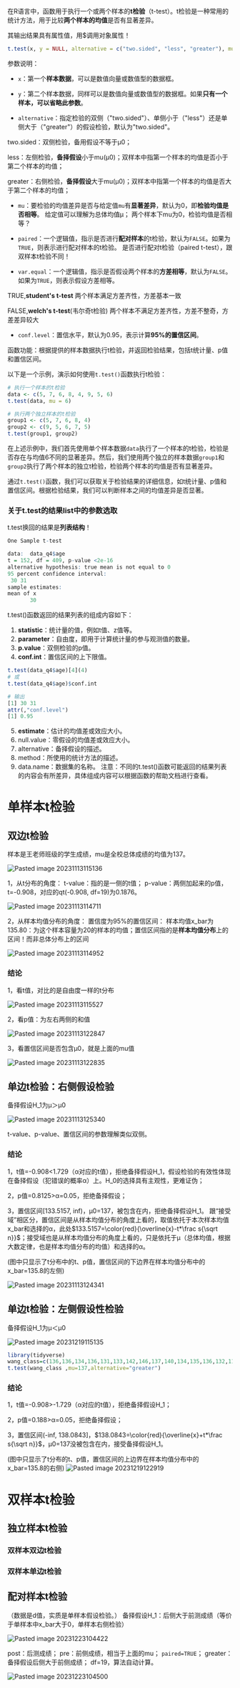 在R语言中，函数用于执行一个或两个样本的**t检验**（t-test）。t检验是一种常用的统计方法，用于比较**两个样本的均值**是否有显著差异。

其输出结果具有属性值，用$调用对象属性！

```R
t.test(x, y = NULL, alternative = c("two.sided", "less", "greater"), mu = 0, paired = FALSE, var.equal = FALSE, conf.level = 0.95)
```

参数说明：

- `x`：第一个**样本数据**，可以是数值向量或数值型的数据框。

- `y`：第二个样本数据，同样可以是数值向量或数值型的数据框。如果**只有一个样本，可以省略此参数**。

- `alternative`：指定检验的双侧（"two.sided"）、单侧小于（"less"）还是单侧大于（"greater"）的假设检验，默认为"two.sided"。

two.sided：双侧检验，备用假设不等于μ0；

less：左侧检验，**备择假设**小于mu(μ0)；双样本中指第一个样本的均值是否小于第二个样本的均值；

greater：右侧检验，**备择假设**大于mu(μ0)；双样本中指第一个样本的均值是否大于第二个样本的均值；

- `mu`：要检验的均值差异是否与给定值`mu`有**显著差异**，默认为0，即**检验均值是否相等**。
给定值可以理解为总体均值μ；
两个样本下mu为0，检验均值是否相等？

- `paired`：一个逻辑值，指示是否进行**配对样本**的t检验，默认为`FALSE`。如果为`TRUE`，则表示进行配对样本的t检验。
是否进行配对t检验（paired t-test），跟双样本t检验不同！

- `var.equal`：一个逻辑值，指示是否假设两个样本的**方差相等**，默认为`FALSE`。如果为`TRUE`，则表示假设方差相等。

TRUE,**student's t-test** 两个样本满足方差齐性，方差基本一致

FALSE,**welch's t-test**(韦尔奇t检验) 两个样本不满足方差齐性，方差不整奇，方差差异较大


- `conf.level`：置信水平，默认为0.95，表示计算**95%的置信区间**。

函数功能：根据提供的样本数据执行t检验，并返回检验结果，包括t统计量、p值和置信区间。

以下是一个示例，演示如何使用`t.test()`函数执行t检验：
```R
# 执行一个样本的t检验
data <- c(5, 7, 6, 8, 4, 9, 5, 6)
t.test(data, mu = 6)

# 执行两个独立样本的t检验
group1 <- c(5, 7, 6, 8, 4)
group2 <- c(9, 5, 6, 7, 5)
t.test(group1, group2)
```
在上述示例中，我们首先使用单个样本数据`data`执行了一个样本的t检验，检验是否存在与均值6不同的显著差异。然后，我们使用两个独立的样本数据`group1`和`group2`执行了两个样本的独立t检验，检验两个样本的均值是否有显著差异。

通过`t.test()`函数，我们可以获取关于检验结果的详细信息，如t统计量、p值和置信区间。根据检验结果，我们可以判断样本之间的均值差异是否显著。

### 关于t.test的结果list中的参数选取
t.test换回的结果是**列表结构**！
```R
One Sample t-test

data:  data_q4$age
t = 152, df = 409, p-value <2e-16
alternative hypothesis: true mean is not equal to 0
95 percent confidence interval:
 30 31
sample estimates:
mean of x 
       30
```

t.test()函数返回的结果列表的组成内容如下：
1. **statistic**：统计量的值，例如t值、z值等。
2. **parameter**：自由度，即用于计算统计量的参与观测值的数量。
3. **p.value**：双侧检验的p值。
4. **conf.int**：置信区间的上下限值。
```R
t.test(data_q4$age)[4](4)
# 或
t.test(data_q4$age)$conf.int

# 输出
[1] 30 31
attr(,"conf.level")
[1] 0.95
```
5. **estimate**：估计的均值差或效应大小。
6. null.value：零假设的均值差或效应大小。
7. alternative：备择假设的描述。
8. method：所使用的统计方法的描述。
9. data.name：数据集的名称。
注意：不同的t.test()函数可能返回的结果列表的内容会有所差异，具体组成内容可以根据函数的帮助文档进行查看。


# 单样本t检验
## 双边t检验
样本是王老师班级的学生成绩，mu是全校总体成绩的均值为137。

![Pasted image 20231113115136](Pasted%20image%2020231113115136.png)

1，从t分布的角度：
t-value：指的是一侧的t值；
p-value：两侧加起来的p值，t=-0.908，对应的qt(-0.908, df=19)为0.1876。

![Pasted image 20231113114711](Pasted%20image%2020231113114711.png)

2，从样本均值分布的角度：
置信度为95%的置信区间：
样本均值x_bar为135.80：为这个样本容量为20的样本的均值；置信区间指的是**样本均值分布**上的区间！而非总体分布上的区间

![Pasted image 20231113114952](Pasted%20image%2020231113114952.png)

### 结论
1，看t值，对比的是自由度一样的t分布

![Pasted image 20231113115527](Pasted%20image%2020231113115527.png)

2，看p值：为左右两侧的和值

![Pasted image 20231113122847](Pasted%20image%2020231113122847.png)


3，看置信区间是否包含μ0，就是上面的mu值

![Pasted image 20231113122835](Pasted%20image%2020231113122835.png)


## 单边t检验：右侧假设检验
备择假设H_1为μ＞μ0

![Pasted image 20231113125340](Pasted%20image%2020231113125340.png)

t-value、p-value、置信区间的参数理解类似双侧。

### 结论
1，t值=-0.908<1.729（α对应的t值），拒绝备择假设H_1，假设检验的有效性体现在备择假设（犯错误的概率α）上。H_0的选择具有主观性，更难证伪；

2，p值=0.8125>α=0.05，拒绝备择假设；

3，置信区间\[133.5157, inf)，μ0=137，被包含在内，拒绝备择假设H_1。
跟“接受域”相区分，置信区间是从样本均值分布的角度上看的，取值依托于本次样本均值x_bar和选择的α，此处$133.5157=\color{red}{\overline{x}-t*\frac s{\sqrt n}}$；接受域也是从样本均值分布的角度上看的，只是依托于μ（总体均值，根据大数定律，也是样本均值分布的均值）和选择的α。

(图中只显示了t分布中的t、p值，置信区间的下边界在样本均值分布中的x_bar=135.8的左侧)

![Pasted image 20231113124341](Pasted%20image%2020231113124341.png)


## 单边t检验：左侧假设性检验
备择假设H_1为μ＜μ0

![Pasted image 20231219115135](Pasted%20image%2020231219115135.png)

```R
library(tidyverse)
wang_class=c(136,136,134,136,131,133,142,146,137,140,134,135,136,132,119,132,145,131,140,141)
t.test(wang_class ,mu=137,alternative="greater")
```

### 结论
1，t值=-0.908>-1.729（α对应的t值），拒绝备择假设H_1；

2，p值=0.188>α=0.05，拒绝备择假设；

3，置信区间\(-inf, 138.0843]，$138.0843=\color{red}{\overline{x}+t*\frac s{\sqrt n}}$，μ0=137没被包含在内，接受备择假设H_1。

(图中只显示了t分布的t、p值，置信区间的上边界在样本均值分布中的x_bar=135.8的右侧)
![Pasted image 20231219122919](Pasted%20image%2020231219122919.png)


# 双样本t检验
## 独立样本t检验
### 双样本双边t检验



### 双样本单边t检验


## 配对样本t检验
（数据是d值，实质是单样本假设检验。）
备择假设H_1：后侧大于前测成绩（等价于单样本中x_bar大于0，单样本右侧检验）

![Pasted image 20231223104422](Pasted%20image%2020231223104422.png)

post：后测成绩；
pre：前侧成绩，相当于上面的mu；
`paired=TRUE`；
greater：备择假设后侧大于前侧成绩；
df=19，算法自动计算。

![Pasted image 20231223104500](Pasted%20image%2020231223104500.png)

